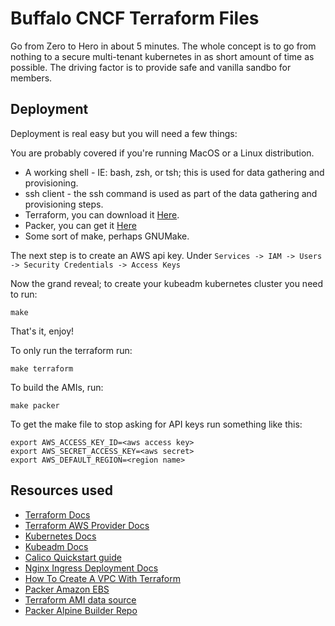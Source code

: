 # Buffalo CNCF Terraform Files

Go from Zero to Hero in about 5 minutes. The whole concept is to go from nothing to a secure multi-tenant kubernetes in as short amount of time as possible. The driving factor is to provide safe and vanilla sandbo for members.

## Deployment

Deployment is real easy but you will need a few things:

You are probably covered if you're running MacOS or a Linux distribution.

  - A working shell - IE: bash, zsh, or tsh; this is used for data gathering and provisioning.
  - ssh client - the ssh command is used as part of the data gathering and provisioning steps.
  - Terraform, you can download it [Here](https://www.terraform.io/downloads.html).
  - Packer, you can get it [Here](https://www.packer.io/downloads.html)
  - Some sort of make, perhaps GNUMake.

The next step is to create an AWS api key. Under `Services -> IAM -> Users -> Security Credentials -> Access Keys`

Now the grand reveal; to create your kubeadm kubernetes cluster you need to run:

    make

That's it, enjoy!

To only run the terraform run:

    make terraform

To build the AMIs, run:

    make packer

To get the make file to stop asking for API keys run something like this:

    export AWS_ACCESS_KEY_ID=<aws access key>
    export AWS_SECRET_ACCESS_KEY=<aws secret>
    export AWS_DEFAULT_REGION=<region name>

## Resources used

  - [Terraform Docs](https://www.terraform.io/docs/index.html)
  - [Terraform AWS Provider Docs](https://www.terraform.io/docs/providers/aws/index.html)
  - [Kubernetes Docs](https://kubernetes.io/docs/home/)
  - [Kubeadm Docs](https://kubernetes.io/docs/reference/setup-tools/kubeadm/kubeadm/)
  - [Calico Quickstart guide](https://docs.projectcalico.org/v3.8/getting-started/kubernetes/installation/calico)
  - [Nginx Ingress Deployment Docs](https://kubernetes.github.io/ingress-nginx/deploy/)
  - [How To Create A VPC With Terraform](https://letslearndevops.com/2017/07/24/how-to-create-a-vpc-with-terraform/)
  - [Packer Amazon EBS](https://www.packer.io/docs/builders/amazon-ebs.html)
  - [Terraform AMI data source](https://www.terraform.io/docs/providers/aws/d/ami.html)
  - [Packer Alpine Builder Repo](https://github.com/mcrute/alpine-ec2-ami)
